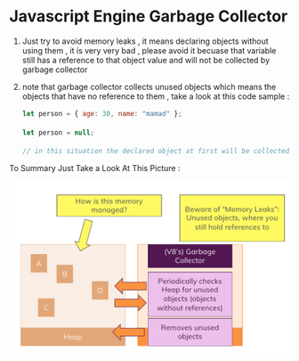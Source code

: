 # Javascript Engine Garbage Collector

1. Just try to avoid memory leaks , it means declaring objects without using them , it is very very bad , please avoid it becuase that variable still has a reference to that object value and will not be collected by garbage collector
2. note that garbage collector collects unused objects which means the objects that have no reference to them , take a look at this code sample :

   ```javascript
   let person = { age: 30, name: "mamad" };

   let person = null;

   // in this situation the declared object at first will be collected and removed by garbage collector because it has no reference to it
   ```

To Summary Just Take a Look At This Picture :

![garbage](./garbage-collector.png)
